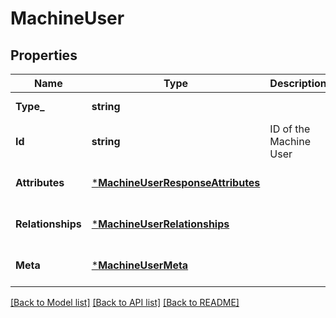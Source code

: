 # MachineUser

## Properties
Name | Type | Description | Notes
------------ | ------------- | ------------- | -------------
**Type_** | **string** |  | [default to null]
**Id** | **string** | ID of the Machine User  | [default to null]
**Attributes** | [***MachineUserResponseAttributes**](MachineUserResponseAttributes.md) |  | [optional] [default to null]
**Relationships** | [***MachineUserRelationships**](MachineUser_relationships.md) |  | [optional] [default to null]
**Meta** | [***MachineUserMeta**](MachineUser_meta.md) |  | [optional] [default to null]

[[Back to Model list]](../README.md#documentation-for-models) [[Back to API list]](../README.md#documentation-for-api-endpoints) [[Back to README]](../README.md)

